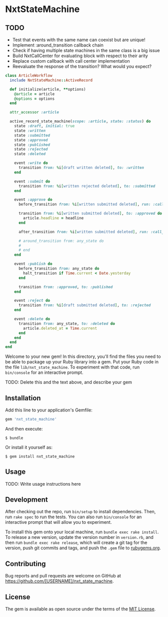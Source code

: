 # NxtStateMachine

## TODO

- Test that events with the same name can coexist but are unique!
- Implement :around_transition callback chain
- Check if having multiple state machines in the same class is a big issue
- Build NxtCallCenter for evaluating block with respect to their arity
- Replace custom callback with call center implementation
- Reevaluate the response of the transition? What would you expect?

```ruby
class ArticleWorkflow
  include NxtStateMachine::ActiveRecord

  def initialize(article, **options)
    @article = article
    @options = options
  end

  attr_accessor :article

  active_record_state_machine(scope: :article, state: :status) do
    state :draft, initial: true
    state :written
    state :submitted
    state :approved
    state :published
    state :rejected
    state :deleted

    event :write do
      transition from: %i[draft written deleted], to: :written
    end

    event :submit do
      transition from: %i[written rejected deleted], to: :submitted
    end

    event :approve do
      before_transition from: %i[written submitted deleted], run: :call_me_back

      transition from: %i[written submitted deleted], to: :approved do |headline:|
        article.headline = headline
      end

      after_transition from: %i[written submitted deleted], run: :call_me_back

      # around_transition from: any_state do
      #  
      # end
    end

    event :publish do
      before_transition from: any_state do
        halt_transition if Time.current < Date.yesterday
      end

      transition from: :approved, to: :published
    end

    event :reject do
      transition from: %i[draft submitted deleted], to: :rejected
    end

    event :delete do
      transition from: any_state, to: :deleted do
        article.deleted_at = Time.current
      end
    end
  end
end

```

Welcome to your new gem! In this directory, you'll find the files you need to be able to package up your Ruby library into a gem. Put your Ruby code in the file `lib/nxt_state_machine`. To experiment with that code, run `bin/console` for an interactive prompt.

TODO: Delete this and the text above, and describe your gem

## Installation

Add this line to your application's Gemfile:

```ruby
gem 'nxt_state_machine'
```

And then execute:

    $ bundle

Or install it yourself as:

    $ gem install nxt_state_machine

## Usage

TODO: Write usage instructions here

## Development

After checking out the repo, run `bin/setup` to install dependencies. Then, run `rake spec` to run the tests. You can also run `bin/console` for an interactive prompt that will allow you to experiment.

To install this gem onto your local machine, run `bundle exec rake install`. To release a new version, update the version number in `version.rb`, and then run `bundle exec rake release`, which will create a git tag for the version, push git commits and tags, and push the `.gem` file to [rubygems.org](https://rubygems.org).

## Contributing

Bug reports and pull requests are welcome on GitHub at https://github.com/[USERNAME]/nxt_state_machine.

## License

The gem is available as open source under the terms of the [MIT License](https://opensource.org/licenses/MIT).
